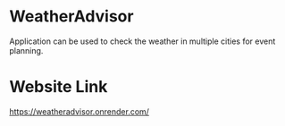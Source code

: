 # WeatherAdvisor
Application can be used to check the weather in multiple cities for event planning.

# Website Link
https://weatheradvisor.onrender.com/

